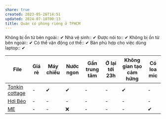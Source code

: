 ```yaml
---
share: true
created: 2023-05-26T14:51
updated: 2024-07-18T00:13
title: Quán có phòng riêng ở TPHCM
---
```

Không bị ồn từ bên ngoài:: ✔
Nhà vệ sinh:: ✔
Được nói to:: ✔
Không bị ồn từ bên ngoài:: ✔
Có thể vận động cơ thể:: ✔
Bàn phù hợp cho việc dùng laptop:: ✔

| File                                                                                                                                                | Giá rẻ | Máy chiếu | Nước ngon | Gần trung tâm | Ở lại tới 23h | Không gian tạo cảm hứng | Có loa mic |
| --------------------------------------------------------------------------------------------------------------------------------------------------- | ------ | --------- | --------- | ------------- | ------------- | ----------------------- | ---------- |
| [Tonkin cottage](./Tonkin%20cottage.md) | \-     | ✔         | ✔         | \-            | \-            | ✔                       | \-         |
| [Hơi Béo](./H%C6%A1i%20B%C3%A9o.md)               | \-     | \-        | \-        | \-            | \-            | \-                      | \-         |
| [ME](./ME.md)                         | \-     | \-        | ❌         | \-            | \-            | \-                      | ✔          |

